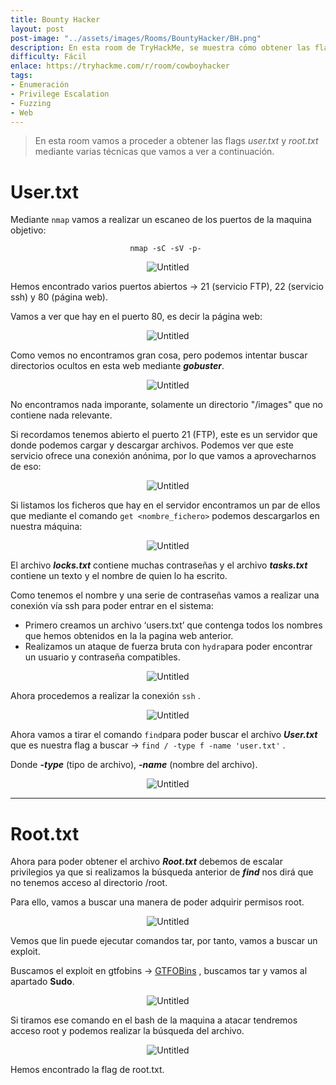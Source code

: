```yaml
---
title: Bounty Hacker
layout: post
post-image: "../assets/images/Rooms/BountyHacker/BH.png"
description: En esta room de TryHackMe, se muestra cómo obtener las flags "user.txt" y "root.txt" mediante técnicas como el escaneo de puertos con nmap, acceso a una página web sin seguridad, búsqueda de directorios ocultos con gobuster, acceso a un servidor FTP anónimo, fuerza bruta con hydra, conexión SSH, búsqueda del archivo "user.txt" y escalada de privilegios utilizando un exploit en el comando "tar" para obtener acceso root y encontrar el archivo "root.txt".
difficulty: Fácil
enlace: https://tryhackme.com/r/room/cowboyhacker
tags:
- Enumeración
- Privilege Escalation
- Fuzzing
- Web
---
```

> En esta room vamos a proceder a obtener las flags *user.txt* y *root.txt* mediante varias técnicas que vamos a ver a continuación.

# User.txt
Mediante `nmap` vamos a realizar un escaneo de los puertos de la maquina objetivo:

<div style="text-align:center;">
    <pre><code>nmap -sC -sV -p- <ip_maquina_objetivo></code></pre>
</div>


<div style="text-align: center; ">
    <img src="../assets/images/Rooms/BountyHacker/Untitled 1.png" alt="Untitled" onclick="openModal(this.src)" />
</div>

Hemos encontrado varios puertos abiertos → 21 (servicio FTP), 22 (servicio ssh) y 80 (página web).

Vamos a ver que hay en el puerto 80, es decir la página web:
<div style="text-align: center; ">
    <img src="../assets/images/Rooms/BountyHacker/Untitled 2.png" alt="Untitled" onclick="openModal(this.src)" />
</div>

Como vemos no encontramos gran cosa, pero podemos intentar buscar directorios ocultos en esta web mediante ***gobuster***.

<div style="text-align: center; ">
    <img src="../assets/images/Rooms/BountyHacker/Untitled 3.png" alt="Untitled" onclick="openModal(this.src)" />
</div>

No encontramos nada imporante, solamente un directorio "/images" que no contiene nada relevante.

Si recordamos tenemos abierto el puerto 21 (FTP), este es un servidor que donde podemos cargar y descargar archivos. Podemos ver que este servicio ofrece una conexión anónima, por lo que vamos a aprovecharnos de eso:
 
<div style="text-align: center; ">
    <img src="../assets/images/Rooms/BountyHacker/Untitled 4.png" alt="Untitled" onclick="openModal(this.src)" />
</div>

Si listamos los ficheros que hay en el servidor encontramos un par de ellos que mediante el comando `get <nombre_fichero>` podemos descargarlos en nuestra máquina:
<div style="text-align: center; ">
    <img src="../assets/images/Rooms/BountyHacker/Untitled 5.png" alt="Untitled" onclick="openModal(this.src)" />
</div>

El archivo ***locks.txt*** contiene muchas contraseñas y el archivo ***tasks.txt*** contiene un texto y el nombre de quien lo ha escrito.

Como tenemos el nombre y una serie de contraseñas vamos a realizar una conexión vía ssh para poder entrar en el sistema:

- Primero creamos un archivo ‘users.txt’ que contenga todos los nombres que hemos obtenidos en la la pagina web anterior.
- Realizamos un ataque de fuerza bruta con `hydra`para poder encontrar un usuario y contraseña compatibles.

<div style="text-align: center; ">
    <img src="../assets/images/Rooms/BountyHacker/a1.png" alt="Untitled" onclick="openModal(this.src)" />
</div>

Ahora procedemos a realizar la conexión `ssh` .

<div style="text-align: center; ">
    <img src="../assets/images/Rooms/BountyHacker/Untitled 6.png" alt="Untitled" onclick="openModal(this.src)" />
</div>

Ahora vamos a tirar el comando `find`para poder buscar el archivo ***User.txt*** que es nuestra flag a buscar → `find / -type f -name 'user.txt'` . 

Donde ***-type*** (tipo de archivo), ***-name*** (nombre del archivo).

<div style="text-align: center; ">
    <img src="../assets/images/Rooms/BountyHacker/Untitled 7.png" alt="Untitled" onclick="openModal(this.src)" />
</div>

---

# Root.txt

Ahora para poder obtener el archivo ***Root.txt*** debemos de escalar privilegios ya que si realizamos la búsqueda anterior de ***find*** nos dirá que no tenemos acceso al directorio /root.

Para ello, vamos a buscar una manera de poder adquirir permisos root.

<div style="text-align: center; ">
    <img src="../assets/images/Rooms/BountyHacker/Untitled 8.png" alt="Untitled" onclick="openModal(this.src)" />
</div>

Vemos que lin puede ejecutar comandos tar, por tanto, vamos a buscar un exploit.

Buscamos el exploit en gtfobins → [GTFOBins](https://gtfobins.github.io/) , buscamos tar y vamos al apartado **Sudo**.

<div style="text-align: center; ">
    <img src="../assets/images/Rooms/BountyHacker/Untitled 9.png" alt="Untitled" onclick="openModal(this.src)" />
</div>

Si tiramos ese comando en el bash de la maquina a atacar tendremos acceso root y podemos realizar la búsqueda del archivo.

<div style="text-align: center; ">
    <img src="../assets/images/Rooms/BountyHacker/b.png" alt="Untitled" onclick="openModal(this.src)" />
</div>

Hemos encontrado la flag de root.txt.